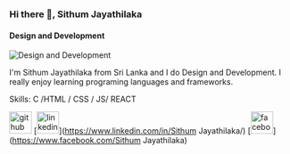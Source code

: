 ### Hi there 👋, Sithum Jayathilaka
#### Design and Development
![Design and Development](https://arturssmirnovs.github.io/github-profile-readme-generator/images/banner.png)

I'm Sithum Jayathilaka from Sri Lanka and I do Design and Development. I really enjoy learning programing languages and frameworks.

Skills: C /HTML  / CSS / JS/  REACT

[<img src='https://cdn.jsdelivr.net/npm/simple-icons@3.0.1/icons/github.svg' alt='github' height='40'>](https://github.com/sithum39)  [<img src='https://cdn.jsdelivr.net/npm/simple-icons@3.0.1/icons/linkedin.svg' alt='linkedin' height='40'>](https://www.linkedin.com/in/Sithum Jayathilaka/)  [<img src='https://cdn.jsdelivr.net/npm/simple-icons@3.0.1/icons/facebook.svg' alt='facebook' height='40'>](https://www.facebook.com/Sithum Jayathilaka)  





